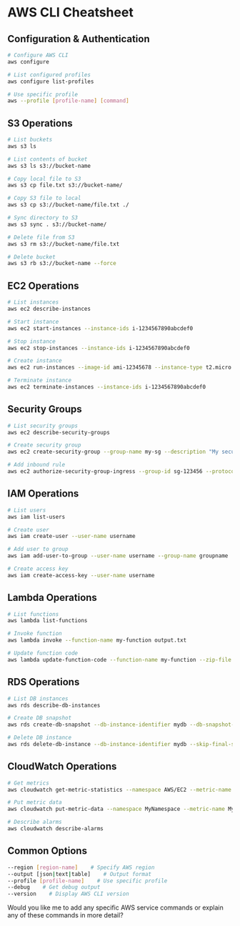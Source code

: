 # AWS CLI Cheatsheet

## Configuration & Authentication
```bash
# Configure AWS CLI
aws configure

# List configured profiles
aws configure list-profiles

# Use specific profile
aws --profile [profile-name] [command]
```

## S3 Operations
```bash
# List buckets
aws s3 ls

# List contents of bucket
aws s3 ls s3://bucket-name

# Copy local file to S3
aws s3 cp file.txt s3://bucket-name/

# Copy S3 file to local
aws s3 cp s3://bucket-name/file.txt ./

# Sync directory to S3
aws s3 sync . s3://bucket-name/

# Delete file from S3
aws s3 rm s3://bucket-name/file.txt

# Delete bucket
aws s3 rb s3://bucket-name --force
```

## EC2 Operations
```bash
# List instances
aws ec2 describe-instances

# Start instance
aws ec2 start-instances --instance-ids i-1234567890abcdef0

# Stop instance
aws ec2 stop-instances --instance-ids i-1234567890abcdef0

# Create instance
aws ec2 run-instances --image-id ami-12345678 --instance-type t2.micro --key-name MyKeyPair

# Terminate instance
aws ec2 terminate-instances --instance-ids i-1234567890abcdef0
```

## Security Groups
```bash
# List security groups
aws ec2 describe-security-groups

# Create security group
aws ec2 create-security-group --group-name my-sg --description "My security group"

# Add inbound rule
aws ec2 authorize-security-group-ingress --group-id sg-123456 --protocol tcp --port 22 --cidr 0.0.0.0/0
```

## IAM Operations
```bash
# List users
aws iam list-users

# Create user
aws iam create-user --user-name username

# Add user to group
aws iam add-user-to-group --user-name username --group-name groupname

# Create access key
aws iam create-access-key --user-name username
```

## Lambda Operations
```bash
# List functions
aws lambda list-functions

# Invoke function
aws lambda invoke --function-name my-function output.txt

# Update function code
aws lambda update-function-code --function-name my-function --zip-file fileb://function.zip
```

## RDS Operations
```bash
# List DB instances
aws rds describe-db-instances

# Create DB snapshot
aws rds create-db-snapshot --db-instance-identifier mydb --db-snapshot-identifier mydb-snapshot

# Delete DB instance
aws rds delete-db-instance --db-instance-identifier mydb --skip-final-snapshot
```

## CloudWatch Operations
```bash
# Get metrics
aws cloudwatch get-metric-statistics --namespace AWS/EC2 --metric-name CPUUtilization

# Put metric data
aws cloudwatch put-metric-data --namespace MyNamespace --metric-name MyMetric --value 100

# Describe alarms
aws cloudwatch describe-alarms
```

## Common Options
```bash
--region [region-name]    # Specify AWS region
--output [json|text|table]    # Output format
--profile [profile-name]    # Use specific profile
--debug    # Get debug output
--version    # Display AWS CLI version
```

Would you like me to add any specific AWS service commands or explain any of these commands in more detail?
